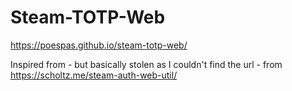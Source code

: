 # Steam-TOTP-Web

https://poespas.github.io/steam-totp-web/

Inspired from - but basically stolen as I couldn't find the url - from https://scholtz.me/steam-auth-web-util/

